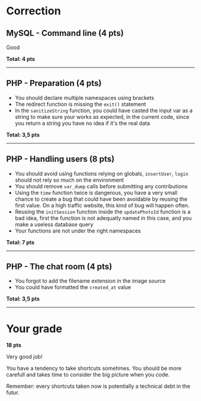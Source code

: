 # Correction

## MySQL - Command line (4 pts)

Good 

**Total: 4 pts**

----
## PHP - Preparation (4 pts)
- You should declare multiple namespaces using brackets
- The redirect function is missing the `exit()` statement
- In the `sanitizeString` function, you could have casted the input var as a string to make sure your works as expected, in the current code, since you return a string you have no idea if it's the real data

**Total: 3,5 pts**

----
## PHP - Handling users (8 pts)
- You should avoid using functions relying on globals, `insertUser`, `login` should not rely so much on the environment
- You should remove `var_dump` calls before submitting any contributions
- Using the `time` function twice is dangerous, you have a very small chance to create a bug that could have been avoidable by reusing the first value. On a high traffic website, this kind of bug will happen often.
- Reusing the `initSession` function inside the `updatePhotoId` function is a bad idea, first the function is not adequatly named in this case, and you make a useless database query
- Your functions are not under the right namespaces


**Total: 7 pts**

----
## PHP - The chat room (4 pts)

- You forgot to add the filename extension in the image source
- You could have formatted the `created_at` value

**Total: 3,5 pts**

----
# Your grade
**18 pts**

Very good job!

You have a tendency to take shortcuts sometimes. You should be more carefull and takes time to consider the big picture when you code. 

Remember: every shortcuts taken now is potentially a technical debt in the futur.